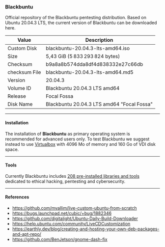 ### Blackbuntu

Official repository of the Blackbuntu pentesting distribution. Based on Ubuntu 20.04.3 LTS, the current version of Blackbuntu can be downloaded here.

| Value | Description |
| --- | --- |
| Custom Disk | blackbuntu-20.04.3-lts-amd64.iso |
| Size | 5,43 GiB (5 833 293 824 bytes) |
| Checksum | b9a8a8b574dda8df4d838332e27c66db |
| checksum File | blackbuntu-20.04.3-lts-amd64.md5 |
| Version | 20.04.3 |
| Volume ID | Blackbuntu 20.04.3 LTS amd64 | |
| Release | Focal Fossa |
| Disk Name | Blackbuntu 20.04.3 LTS amd64 "Focal Fossa" |
* * *

#### Installation

The installation of **Blackbuntu** as primary operating system is recommended for advanced users only. To test Blackbuntu we suggest instead to use [Virtualbox](https://www.virtualbox.org/) with 4096 Mo of memory and 160 Go of VDI disk space.

* * *

#### Tools

Currently Blackbuntu includes [208 pre-installed libraries and tools](https://github.com/neoslab/blackbuntu/blob/main/TOOLS.md) dedicated to ethical hacking, pentesting and cybersecurity.

* * *

#### References

- https://github.com/mvallim/live-custom-ubuntu-from-scratch
- https://bugs.launchpad.net/cubic/+bug/1882346
- https://github.com/digitalight/Ubuntu-Daily-Build-Downloader
- https://help.ubuntu.com/community/LiveCDCustomization
- https://earthly.dev/blog/creating-and-hosting-your-own-deb-packages-and-apt-repo/
- https://github.com/BenJetson/gnome-dash-fix
